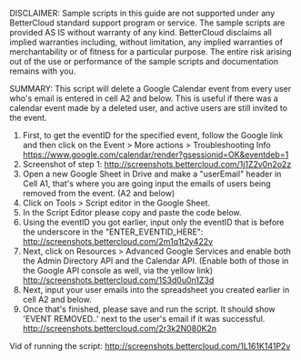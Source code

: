 DISCLAIMER: Sample scripts in this guide are not supported under any BetterCloud standard support program or service. The sample scripts are provided AS IS without warranty of any kind. BetterCloud disclaims all implied warranties including, without limitation, any implied warranties of merchantability or of fitness for a particular purpose. The entire risk arising out of the use or performance of the sample scripts and documentation remains with you.

SUMMARY: This script will delete a Google Calendar event from every user who's email is entered in cell A2 and below. This is useful if there was a calendar event made by a deleted user, and active users are still invited to the event.

1) First, to get the eventID for the specified event, follow the Google link and then click on the Event > More actions > Troubleshooting Info  https://www.google.com/calendar/render?gsessionid=OK&eventdeb=1
2) Screenshot of step 1: http://screenshots.bettercloud.com/1j1Z2v0n2o2z
3) Open a new Google Sheet in Drive and make a "userEmail" header in Cell A1, that's where you are going input the emails of users being removed from the event. (A2 and below)
4) Click on Tools > Script editor in the Google Sheet.
5) In the Script Editor please copy and paste the code below. 
6) Using the eventID you got earlier, input only the eventID that is before the underscore in the "ENTER_EVENTID_HERE": http://screenshots.bettercloud.com/2m1q1t2y422v
7) Next, click on Resources > Advanced Google Services and enable both the Admin Directory API and the Calendar API. (Enable both of those in the Google API console as well, via the yellow link) http://screenshots.bettercloud.com/1S3d0u0n1Z3d
8) Next, input your user emails into the spreadsheet you created earlier in cell A2 and below.
9) Once that's finished, please save and run the script. It should show 'EVENT REMOVED..' next to the user's email if it was successful. http://screenshots.bettercloud.com/2r3k2N080K2n

Vid of running the script: http://screenshots.bettercloud.com/1L161K141P2v

